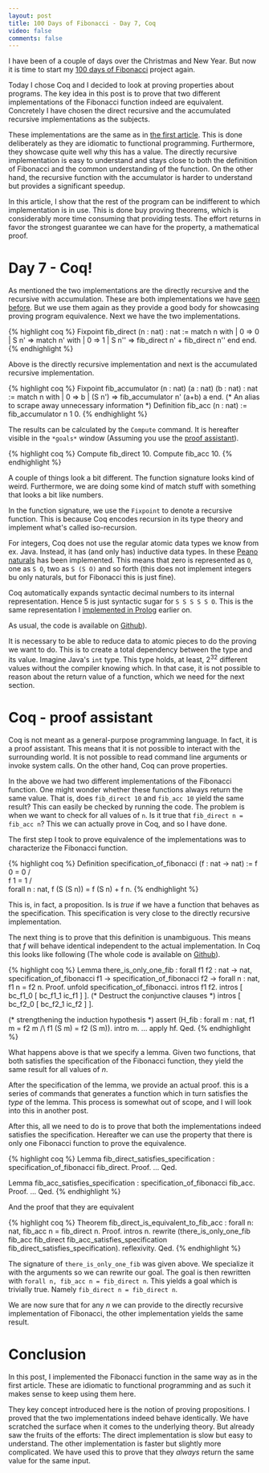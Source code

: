 ```yaml
---
layout: post
title: 100 Days of Fibonacci - Day 7, Coq
video: false
comments: false
---
```


I have been of a couple of days over the Christmas and New Year.
But now it is time to start my [100 days of Fibonacci](http://buchi.dk/blog/100-days-of-fibonacci-overview/)
project again.

Today I chose Coq and I decided to look at proving properties about
programs. The key idea in this post is to prove that two different
implementations of the Fibonacci function indeed are equivalent.
Concretely I have chosen the direct recursive and the accumulated
recursive implementations as the subjects.

These implementations are the same
as in [the first article](/blog/100-days-of-fibonacci-day-0-haskell/).
This is done deliberately as they are idiomatic to functional programming.
Furthermore, they showcase quite well why this has a value. The directly
recursive implementation is easy to understand and stays close to both
the definition of Fibonacci and the common understanding of the function.
On the other hand, the recursive function with the accumulator is harder
to understand but provides a significant speedup.

In this article, I show that the rest of the program can be indifferent
to which implementation is in use. This is done buy proving theorems, which
is considerably more time consuming that providing tests. The effort returns
in favor the strongest guarantee we can have for the property, a mathematical
proof.

# Day 7 - Coq!
As mentioned the two implementations are the directly recursive and
the recursive with accumulation. These are both implementations we have
[seen before](http://buchi.dk/blog/100-days-of-fibonacci-day-0-haskell/).
But we use them again as they provide a good body for
showcasing proving program equivalence. Next we have the two implementations.

{% highlight coq %}
Fixpoint fib_direct (n : nat) : nat :=
  match n with
    | 0    => 0
    | S n' => match n' with
                | 0 => 1
                | S n'' => fib_direct n' + fib_direct n''
              end
  end.
{% endhighlight %}

Above is the directly recursive implementation and next is the
accumulated recursive implementation.

{% highlight coq %}
Fixpoint fib_accumulator (n : nat) (a : nat) (b : nat) : nat :=
  match n with
    | 0      => b
    | (S n') => fib_accumulator n' (a+b) a
  end.
(* An alias to scrape away unnecessary information *)
Definition fib_acc (n : nat) := fib_accumulator n 1 0.
{% endhighlight %}

The results can be calculated by the `Compute` command. It is
hereafter visible in the `*goals*` window (Assuming you use the
[proof assistant](https://coq.inria.fr/)).

{% highlight coq %}
Compute fib_direct 10.
Compute fib_acc 10.
{% endhighlight %}

A couple of things look a bit different. The function signature looks
kind of weird. Furthermore, we are doing some kind of match stuff with
something that looks a bit like numbers.

In the function signature, we use the `Fixpoint` to denote a recursive
function. This is because Coq encodes recursion in its type theory and
implement what's called iso-recursion.

For integers, Coq does not use the regular atomic data types we know from
ex. Java. Instead, it has (and only has) inductive data types. In these
[Peano naturals](https://en.wikipedia.org/wiki/Peano_axioms) has
been implemented. This means that zero is represented as `O`, one
as `S O`, two as `S (S O)` and so forth (this does not implement integers
bu only naturals, but for Fibonacci this is just fine).

Coq automatically expands syntactic decimal numbers to its
internal representation. Hence
5 is just syntactic sugar for `S S S S S O`.
This is the same representation I
[implemented in Prolog](http://buchi.dk/blog/100-days-of-fibonacci-day-4-prolog/) earlier on.

As usual, the code is available on [Github](https://github.com/madsbuch/snippets/blob/master/fibonacci/fib.v)).

It is necessary to be able to reduce data to atomic pieces to do the proving
we want to do. This is to create a total dependency between the type and its
value. Imagine Java's `int` type. This type holds, at least, $2^{32}$ different
values without the compiler knowing which. In that case, it is not possible to
reason about the return value of a function, which we need for the next
section.

# Coq - proof assistant
Coq is not meant as a general-purpose programming language. In fact, it is
a proof assistant. This means that it is not possible to interact with
the surrounding world. It is not possible to read command line arguments or
invoke system calls. On the other hand, Coq can prove properties.

In the above we had two different implementations of the Fibonacci
function. One might wonder whether these functions always return the same
value. That is, does `fib_direct 10` and `fib_acc 10` yield the same result?
This can easily be checked by running the code. The problem is when we
want to check for all values of `n`. Is it true that
`fib_direct n = fib_acc n`? This we can actually prove in Coq, and
so I have done.

The first step I took to prove equivalence of the implementations was to
characterize the Fibonacci function.

{% highlight coq %}
Definition specification_of_fibonacci (f : nat -> nat) :=
  f 0 = 0
  /\
  f 1 = 1
  /\
  forall n : nat,
    f (S (S n)) = f (S n) + f n.
{% endhighlight %}

This is, in fact, a proposition. Is is _true_ if we have a function that behaves
as the specification. This specification is very close to the directly 
recursive implementation.

The next thing is to prove that this definition is unambiguous. This means
that _f_ will behave identical independent to the actual implementation. In
Coq this looks like following (The whole code is available on
[Github](https://github.com/madsbuch/snippets/blob/master/fibonacci/fib.v)).

{% highlight coq %}
Lemma there_is_only_one_fib :
  forall f1 f2 : nat -> nat,
    specification_of_fibonacci f1 ->
    specification_of_fibonacci f2 ->
    forall n : nat,
      f1 n = f2 n.
Proof.
  unfold specification_of_fibonacci.
  intros f1 f2.
  intros [ bc_f1_0 [ bc_f1_1 ic_f1 ] ]. (* Destruct the conjunctive clauses *)
  intros [ bc_f2_0 [ bc_f2_1 ic_f2 ] ].
   
  (* strengthening the induction hypothesis *)
  assert (H_fib : forall m : nat,
                    f1 m = f2 m /\ f1 (S m) = f2 (S m)).
  intro m.
  ...
  apply hf.
Qed.
{% endhighlight %}

What happens above is that we specify a lemma. Given two functions, that
both satisfies the specification of the Fibonacci function, they yield the
same result for all values of _n_.

After the specification of the lemma, we provide an actual proof. this is a
series of commands that generates a function which in turn satisfies the _type_
of the lemma. This process is somewhat out of scope, and I will look into this
in another post.

After this, all we need to do is to prove that both the implementations indeed
satisfies the specification. Hereafter we can use the property that there is
only one Fibonacci function to prove the equivalence.

{% highlight coq %}
Lemma fib_direct_satisfies_specification :
  specification_of_fibonacci fib_direct.
Proof.
...
Qed.

Lemma fib_acc_satisfies_specification :
  specification_of_fibonacci fib_acc.
Proof.
...
Qed.
{% endhighlight %}

And the proof that they are equivalent

{% highlight coq %}
Theorem fib_direct_is_equivalent_to_fib_acc :
  forall n: nat,
    fib_acc n = fib_direct n.
Proof.
  intros n.
  rewrite (there_is_only_one_fib fib_acc 
                                 fib_direct 
                                 fib_acc_satisfies_specification
                                 fib_direct_satisfies_specification).
  reflexivity.
Qed.
{% endhighlight %}

The signature of `there_is_only_one_fib` was given above. We
specialize it with the arguments so we can rewrite our goal.
The goal is then rewritten with `forall n, fib_acc n = fib_direct n`.
This yields a goal which is trivially true. Namely
`fib_direct n = fib_direct n`.

We are now sure that for any _n_ we can provide to the directly recursive
implementation of Fibonacci, the other implementation yields the same
result.

# Conclusion
In this post, I implemented the Fibonacci function in the same way
as in the first article.
These are idiomatic to functional programming and as such it makes sense
to keep using them here.

They key concept introduced here is the notion of proving propositions.
I proved that the two implementations indeed behave identically. We have
scratched the surface when it comes to the underlying theory. But
already saw the fruits of the efforts: The direct implementation is slow
but easy to understand. The other implementation is faster but slightly more
complicated. We have used this to prove that they _always_ return the same
value for the same input.